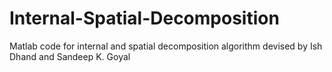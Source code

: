 # Internal-Spatial-Decomposition
Matlab code for internal and spatial decomposition algorithm devised by Ish Dhand and Sandeep K. Goyal
